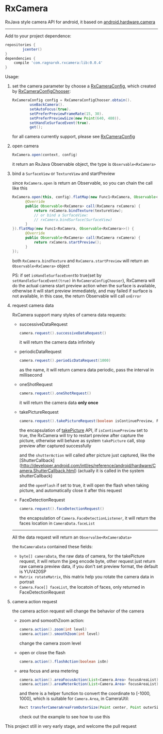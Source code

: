 # RxCamera

RxJava style camera API for android, it based on [android.hardware.camera](http://developer.android.com/intl/es/reference/android/hardware/Camera.html)

----

Add to your project dependence:

```groovy
repositories {
        jcenter()
}
dependencies {
	compile 'com.ragnarok.rxcamera:lib:0.0.4'
}
```

Usage:

1. set the camera parameter by choose a [RxCameraConfig](https://github.com/ragnraok/RxCamera/blob/master/lib/src/main/java/com/ragnarok/rxcamera/config/RxCameraConfig.java), which created by [RxCameraConfigChooser](https://github.com/ragnraok/RxCamera/blob/master/lib/src/main/java/com/ragnarok/rxcamera/config/RxCameraConfigChooser.java):
	
	```Java
	RxCameraConfig config = RxCameraConfigChooser.obtain().
            useBackCamera().
            setAutoFocus(true).
            setPreferPreviewFrameRate(15, 30).
            setPreferPreviewSize(new Point(640, 480)).
            setHandleSurfaceEvent(true).
            get();
	```
	for all camera currently support, please see [RxCameraConfig](https://github.com/ragnraok/RxCamera/blob/master/lib/src/main/java/com/ragnarok/rxcamera/config/RxCameraConfig.java)
	
2. open camera
	
	```Java
	RxCamera.open(context, config)
	```
	it return an RxJava Observable object, the type is ``Observable<RxCamera>``
	
3. bind a ``SurfaceView`` or ``TextureView`` and startPreview

	since ``RxCamera.open`` is return an Observable, so you can chain the call like this
	
	```Java
	RxCamera.open(this, config).flatMap(new Func1<RxCamera, Observable<RxCamera>>() {
          @Override
          public Observable<RxCamera> call(RxCamera rxCamera) {
              return rxCamera.bindTexture(textureView);
              // or bind a SurfaceView:
              // rxCamera.bindSurface(SurfaceView)
          }
    }).flatMap(new Func1<RxCamera, Observable<RxCamera>>() {
          @Override
          public Observable<RxCamera> call(RxCamera rxCamera) {
              return rxCamera.startPreview();
          }
    });
	```
	both ``RxCamera.bindTexture`` and ``RxCamera.startPreview`` will return an ``Observable<RxCamera>`` object
	
	PS: if set ``isHandleSurfaceEvent``to true(set by ``setHandleSurfaceEvent(true)`` in ``RxCameraConfigChooser``), RxCamera will do the actual camera start preview action when the surface is available,  otherwise it will start preview immediately, and may failed if surface is not available, in this case, the return Observable will call ``onError``
	
4. request camera data

	RxCamera support many styles of camera data requests:
	
	-  successiveDataRequest
		
		```Java
		camera.request().successiveDataRequest()
		```
		it will return the camera data infinitely
		
	- periodicDataRequest
		
		```Java
		camera.request().periodicDataRequest(1000)
		```
		as the name, it will return camera data periodic, pass the interval in millisecond
		
	- oneShotRequest
	
		```Java
		camera.request().oneShotRequest()
		```
		it will return the camera data **only once**
		
	- takePictureRequest
	
		```Java
		camera.request().takePictureRequest(boolean isContinuePreview, Func shutterAction, boolean openFlash)
		```
		the encapsulation of [takePicture](http://goo.gl/xhlLbJ) API, if ``isContinuePreview`` set to true, the RxCamera will try to restart preview after capture the picture, otherwise will behave as system ``takePicture`` call, stop preview after captured successfully 
		
		and the ``shutterAction`` will called after picture just captured, like the [ShutterCallback]
(http://developer.android.com/intl/es/reference/android/hardware/Camera.ShutterCallback.html) (actually it is called in the system shutterCallback)

		and the ``openFlash`` if set to true, it will open the flash when taking picture, and automatically close it after this request
		
	- FaceDetectionRequest

		```Java
		camera.request().faceDetectionRequest()
		```

		the encapsulation of ``Camera.FaceDetectionListener``, it will return the faces location in  ``CameraData.faceList``

	----	
	
	All the data request will return an ``Observalbe<RxCameraData>``
	
	the ``RxCameraData`` contained these fields:
	
	- ``byte[] cameraData``, the raw data of camera, for the takePicture request, it will return the jpeg encode byte, other request just return raw camera preview data, if you don't set preview format, the default is YUV420SP
	- ``Matrix rotateMatrix``, this matrix help you rotate the camera data in portrait
	-  ``Camera.Face[] faceList``, the locatoin of faces, only returned in FaceDetectionRequest

5. camera action request
	
	the camera action request will change the behavior of the camera
	
	- zoom and somoothZoom action:
		
		```Java
		camera.action().zoom(int level)
		camera.action().smoothZoom(int level)
		```
		
		change the camera zoom level
		
	- open or close the flash
	
		```Java
		camera.action().flashAction(boolean isOn)
		```
		
	-  area focus and area metering
		
		```Java
		camera.action().areaFocusAction(List<Camera.Area> focusAreaList)
		camera.action().areaMeterAction(List<Camera.Area> focusAreaList)
		```
		
		and there is a helper function to convert the coordinate to [-1000, 1000], which is suitable for ``Camera.Area``, in CameraUtil:
		
		```Java
		Rect transferCameraAreaFromOuterSize(Point center, Point outerSize, int size)
		```
		
		check out the example to see how to use this

This project still in very early stage, and welcome the pull request
